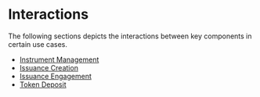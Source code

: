 # Interactions

The following sections depicts the interactions between key components in certain use cases.

* [Instrument Management](untitled.md)
* [Issuance Creation](interaction-issuance-creation.md)
* [Issuance Engagement](interaction-issuance-engagement.md)
* [Token Deposit](interaction-token-deposit.md)

